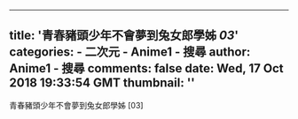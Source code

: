 
---
title: '青春豬頭少年不會夢到兔女郎學姊 _03_'
categories: 
    - 二次元
    - Anime1 - 搜尋
author: Anime1 - 搜尋
comments: false
date: Wed, 17 Oct 2018 19:33:54 GMT
thumbnail: ''
---

<div>   
青春豬頭少年不會夢到兔女郎學姊 [03]  
</div>
            